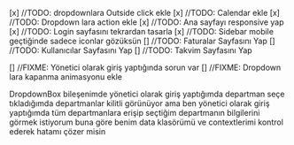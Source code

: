 [x] //TODO: dropdownlara Outside click ekle
[x] //TODO: Calendar ekle
[x] //TODO: Dropdown lara action ekle
[x] //TODO: Ana sayfayı responsive yap
[x] //TODO: Login sayfasını tekrardan tasarla
[x] //TODO: Sidebar mobile geçtiğinde sadece iconlar gözüksün
[] //TODO: Faturalar Sayfasını Yap
[] //TODO: Kullanıcılar Sayfasını Yap
[] //TODO: Takvim Sayfasını Yap

[] //FIXME: Yönetici olarak giriş yaptığında sorun var
[] //FIXME: Dropdown lara kapanma animasyonu ekle

DropdownBox bileşenimde yönetici olarak giriş yaptığımda departman seçe tıkladığımda departmanlar kilitli görünüyor ama ben yönetici olarak giriş yaptığımda tüm departmanlara erişip seçtiğim departmanın bilgilerini görmek istiyorum buna göre benim data klasörümü ve contextlerimi kontrol ederek hatamı çözer misin
